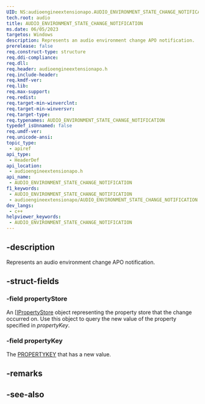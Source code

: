 ```yaml
---
UID: NS:audioengineextensionapo.AUDIO_ENVIRONMENT_STATE_CHANGE_NOTIFICATION
tech.root: audio
title: AUDIO_ENVIRONMENT_STATE_CHANGE_NOTIFICATION
ms.date: 06/05/2023
targetos: Windows
description: Represents an audio environment change APO notification.
prerelease: false
req.construct-type: structure
req.ddi-compliance: 
req.dll: 
req.header: audioengineextensionapo.h
req.include-header: 
req.kmdf-ver: 
req.lib: 
req.max-support: 
req.redist: 
req.target-min-winverclnt: 
req.target-min-winversvr: 
req.target-type: 
req.typenames: AUDIO_ENVIRONMENT_STATE_CHANGE_NOTIFICATION
typedef_isUnnamed: false
req.umdf-ver: 
req.unicode-ansi: 
topic_type:
 - apiref
api_type:
 - HeaderDef
api_location:
 - audioengineextensionapo.h
api_name:
 - AUDIO_ENVIRONMENT_STATE_CHANGE_NOTIFICATION
f1_keywords:
 - AUDIO_ENVIRONMENT_STATE_CHANGE_NOTIFICATION
 - audioengineextensionapo/AUDIO_ENVIRONMENT_STATE_CHANGE_NOTIFICATION
dev_langs:
 - c++
helpviewer_keywords:
 - AUDIO_ENVIRONMENT_STATE_CHANGE_NOTIFICATION
---
```


## -description

Represents an audio environment change APO notification.

## -struct-fields

### -field propertyStore

An [[IPropertyStore](/windows/win32/api/propsys/nn-propsys-ipropertystore) object representing the property store that the change occurred on. Use this object to query the new value of the property specified in *propertyKey*.

### -field propertyKey

The [PROPERTYKEY](s/windows/win32/api/wtypes/ns-wtypes-propertykey) that has a new value.

## -remarks

## -see-also

